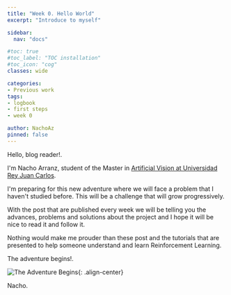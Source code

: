 ```yaml
---
title: "Week 0. Hello World"
excerpt: "Introduce to myself"

sidebar:
  nav: "docs"

#toc: true
#toc_label: "TOC installation"
#toc_icon: "cog"
classes: wide

categories:
- Previous work
tags:
- logbook
- first steps
- week 0

author: NachoAz
pinned: false
---
```


Hello, blog reader!.

I'm Nacho Arranz, student of the Master in [Artificial Vision at Universidad Rey Juan Carlos](https://mastervisionartificial.es).

I'm preparing for this new adventure where we will face a problem that I haven't studied before. This will be a challenge that will grow progressively.

With the post that are published every week we will be telling you the advances, problems and solutions about the project and I hope it will be nice to read it and follow it.

Nothing would make me prouder than these post and the tutorials that are presented to help someone understand and learn Reinforcement Learning.

The adventure begins!.

![The Adventure Begins](/assets/images/posts/the-adventure-begins.gif){: .align-center}

Nacho.